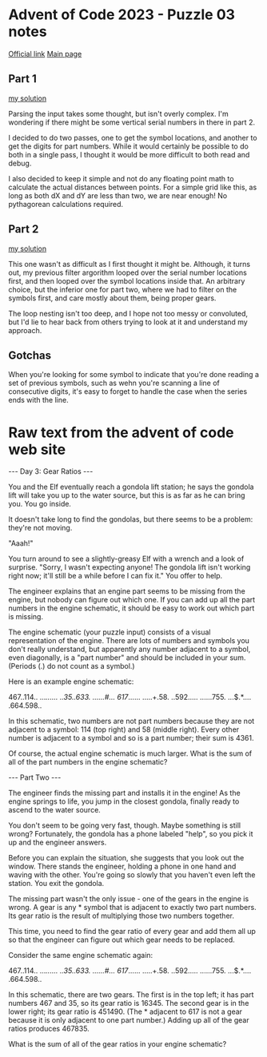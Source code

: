 # Advent of Code 2023 - Puzzle 03 notes

[Official link](https://adventofcode.com/2023/day/3)
[Main page](../README.md)

## Part 1
[my solution](puzzle_03-part_1_jmt.py)

Parsing the input takes some thought, but isn't overly complex.  I'm wondering if there might be some vertical serial numbers in there in part 2.  

I decided to do two passes, one to get the symbol locations, and another to get the digits for part numbers. While it would certainly be possible to do both in a single pass, I thought it would be more difficult to both read and debug.  

I also decided to keep it simple and not do any floating point math to calculate the actual distances between points.  For a simple grid like this, as long as both dX and dY are less than two, we are near enough! No pythagorean calculations required.

## Part 2
[my solution](puzzle_03-part_2_jmt.py)

This one wasn't as difficult as I first thought it might be. Although, it turns out, my previous filter argorithm looped over the serial number locations first, and then looped over the symbol locations inside that.  An arbitrary choice, but the inferior one for part two, where we had to filter on the symbols first, and care mostly about them, being proper gears.  

The loop nesting isn't too deep, and I hope not too messy or convoluted, but I'd lie to hear back from others trying to look at it and understand my approach.  

## Gotchas

When you're looking for some symbol to indicate that you're done reading a set of previous symbols, such as wehn you're scanning a line of consecutive digits, it's easy to forget to handle the case when the series ends with the line.

# Raw text from the advent of code web site

--- Day 3: Gear Ratios ---

You and the Elf eventually reach a gondola lift station; he says the gondola lift will take you up to the water source, but this is as far as he can bring you. You go inside.

It doesn't take long to find the gondolas, but there seems to be a problem: they're not moving.

"Aaah!"

You turn around to see a slightly-greasy Elf with a wrench and a look of surprise. "Sorry, I wasn't expecting anyone! The gondola lift isn't working right now; it'll still be a while before I can fix it." You offer to help.

The engineer explains that an engine part seems to be missing from the engine, but nobody can figure out which one. If you can add up all the part numbers in the engine schematic, it should be easy to work out which part is missing.

The engine schematic (your puzzle input) consists of a visual representation of the engine. There are lots of numbers and symbols you don't really understand, but apparently any number adjacent to a symbol, even diagonally, is a "part number" and should be included in your sum. (Periods (.) do not count as a symbol.)

Here is an example engine schematic:

467..114..
...*......
..35..633.
......#...
617*......
.....+.58.
..592.....
......755.
...$.*....
.664.598..

In this schematic, two numbers are not part numbers because they are not adjacent to a symbol: 114 (top right) and 58 (middle right). Every other number is adjacent to a symbol and so is a part number; their sum is 4361.

Of course, the actual engine schematic is much larger. What is the sum of all of the part numbers in the engine schematic?

--- Part Two ---

The engineer finds the missing part and installs it in the engine! As the engine springs to life, you jump in the closest gondola, finally ready to ascend to the water source.

You don't seem to be going very fast, though. Maybe something is still wrong? Fortunately, the gondola has a phone labeled "help", so you pick it up and the engineer answers.

Before you can explain the situation, she suggests that you look out the window. There stands the engineer, holding a phone in one hand and waving with the other. You're going so slowly that you haven't even left the station. You exit the gondola.

The missing part wasn't the only issue - one of the gears in the engine is wrong. A gear is any * symbol that is adjacent to exactly two part numbers. Its gear ratio is the result of multiplying those two numbers together.

This time, you need to find the gear ratio of every gear and add them all up so that the engineer can figure out which gear needs to be replaced.

Consider the same engine schematic again:

467..114..
...*......
..35..633.
......#...
617*......
.....+.58.
..592.....
......755.
...$.*....
.664.598..

In this schematic, there are two gears. The first is in the top left; it has part numbers 467 and 35, so its gear ratio is 16345. The second gear is in the lower right; its gear ratio is 451490. (The * adjacent to 617 is not a gear because it is only adjacent to one part number.) Adding up all of the gear ratios produces 467835.

What is the sum of all of the gear ratios in your engine schematic?

